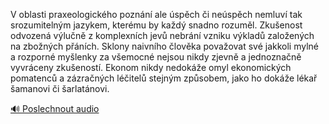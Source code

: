 
V oblasti praxeologického poznání ale úspěch či neúspěch nemluví tak srozumitelným jazykem, kterému by každý snadno rozuměl. Zkušenost odvozená výlučně z komplexních jevů nebrání vzniku výkladů založených na zbožných přáních. Sklony naivního člověka považovat své jakkoli mylné a rozporné myšlenky za všemocné nejsou nikdy zjevně a jednoznačně vyvráceny zkušeností. Ekonom nikdy nedokáže omyl ekonomických pomatenců a zázračných léčitelů stejným způsobem, jako ho dokáže lékař šamanovi či šarlatánovi.

[🔊 Poslechnout audio](/data/7-paragraphs/audio/chapter_168/para_002-V-oblasti-praxeologickho-poznn-ale-spch-i-ne.mp3)

